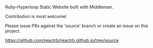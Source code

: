 Ruby-Hyperloop Static Website built with Middleman.

Contribution is most welcome!

Please issue PRs against the 'source' branch or create an issue on this project.  

https://github.com/reactrb/reactrb.github.io/tree/source
